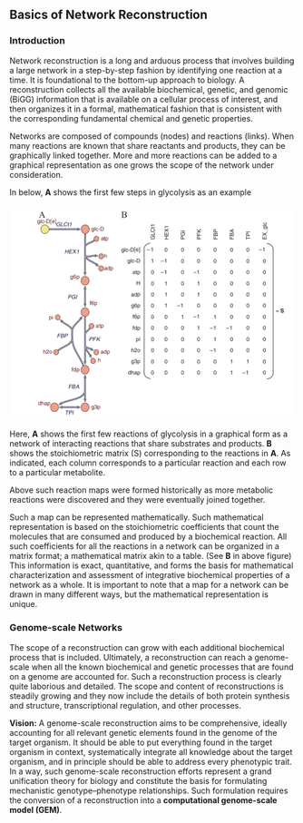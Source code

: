 ## Basics of Network Reconstruction

### Introduction

Network reconstruction is a long and arduous process that involves building a large network in a step-by-step fashion by identifying one reaction at a time. It is foundational to the bottom-up approach to biology. A reconstruction collects all the available biochemical, genetic, and genomic (BiGG) information that is available on a cellular process of interest, and then organizes it in a formal, mathematical fashion that is consistent with the corresponding fundamental chemical and genetic properties.


Networks are composed of compounds (nodes) and reactions (links). When many reactions are known that share reactants and products, they can be graphically linked together. More and more reactions can be added to a graphical representation as one grows the scope of the network under consideration.

In below, **A** shows the first few steps in glycolysis as an example

![alt text](pics/1.1.png)

Here, **A** shows the first few reactions of glycolysis in a graphical form as a network of interacting reactions that share substrates and products. **B** shows the stoichiometric matrix (S) corresponding to the reactions in **A**. As indicated, each column corresponds to a particular reaction and each row to a particular metabolite.

Above such reaction maps were formed historically as more metabolic reactions were discovered and they were eventually joined together.

Such a map can be represented mathematically. Such mathematical representation is based on the stoichiometric coefficients that count the molecules that are consumed and produced by a biochemical reaction. All such coefficients for all the reactions in a network can be organized in a matrix format; a mathematical matrix akin to a table. (See **B** in above figure) This information is exact, quantitative, and forms the basis for mathematical characterization and assessment of integrative biochemical properties of a network as a whole. It is important to note that a map for a network can be drawn in many different ways, but the mathematical representation is unique.


### Genome-scale Networks

The scope of a reconstruction can grow with each additional biochemical process that is included. Ultimately, a reconstruction can reach a genome-scale when all the known biochemical and genetic processes that are found on a genome are accounted for. Such a reconstruction process is clearly quite laborious and detailed. The scope and content of reconstructions is steadily growing and they now include the details of both protein synthesis and structure, transcriptional regulation, and other processes.

**Vision:** A genome-scale reconstruction aims to be comprehensive, ideally accounting for all relevant genetic elements found in the genome of the target organism. It should be able to put everything found in the target organism in context, systematically integrate all knowledge about the target organism, and in principle should be able to address every phenotypic trait. In a way, such genome-scale reconstruction efforts represent a grand unification theory for biology and constitute the basis for  formulating mechanistic genotype–phenotype relationships. Such formulation requires the conversion of a reconstruction into a **computational genome-scale model (GEM)**.
